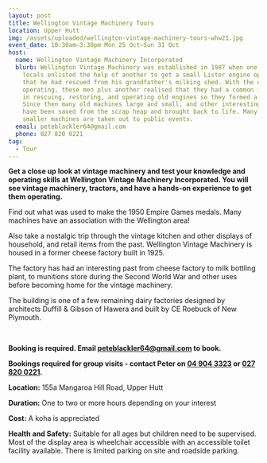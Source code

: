 ```yaml
---
layout: post
title: Wellington Vintage Machinery Tours
location: Upper Hutt
img: /assets/uploaded/wellington-vintage-machinery-tours-whw21.jpg
event_date: 10:30am–3:30pm Mon 25 Oct–Sun 31 Oct
host:
  name: Wellington Vintage Machinery Incorporated
  blurb: Wellington Vintage Machinery was established in 1987 when one of the
    locals enlisted the help of another to get a small Lister engine operating
    that he had rescued from his grandfather's milking shed. With the engine
    operating, these men plus another realised that they had a common interest
    in rescuing, restoring, and operating old engines so they formed a club.
    Since then many old machines large and small, and other interesting items
    have been saved from the scrap heap and brought back to life. Many of the
    smaller machines are taken out to public events.
  email: peteblackler64@gmail.com
  phone: 027 820 0221
tag:
  - Tour
---
```

**Get a close up look at vintage machinery and test your knowledge and operating skills at Wellington Vintage Machinery Incorporated. You will see vintage machinery, tractors, and have a hands-on experience to get them operating.** 

Find out what was used to make the 1950 Empire Games medals. Many machines have an association with the Wellington area! 

Also take a nostalgic trip through the vintage kitchen and other displays of household, and retail items from the past. Wellington Vintage Machinery is housed in a former cheese factory built in 1925. 

The factory has had an interesting past from cheese factory to milk bottling plant, to munitions store during the Second World War and other uses before becoming home for the vintage machinery. 

The building is one of a few remaining dairy factories designed by architects Duffill & Gibson of Hawera and built by CE Roebuck of New Plymouth.

<br>

**Booking is required. Email [peteblackler64@gmail.com](mailto:peteblackler64@gmail.com) to book.** 

**Bookings required for group visits - contact Peter on [04 904 3323](tel:049043323) or [027 820 0221](tel:0278200221).**

**Location:** 155a Mangaroa Hill Road, Upper Hutt

**Duration:** One to two or more hours depending on your interest

**Cost:** A koha is appreciated

**Health and Safety:** Suitable for all ages but children need to be supervised. Most of the display area is wheelchair accessible with an accessible toilet facility available. There is limited parking on site and roadside parking.
